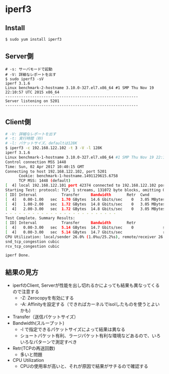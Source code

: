# iperf3

## Install
``` bash
$ sudo yum install iperf3
```

## Server側
```
# -s: サーバモードで起動
# -V: 詳細なレポートを出す
$ sudo iperf3 -sV
iperf 3.1.6
Linux benchmark-2-hostname 3.10.0-327.el7.x86_64 #1 SMP Thu Nov 19 22:10:57 UTC 2015 x86_64
-----------------------------------------------------------
Server listening on 5201
-----------------------------------------------------------
```


## Client側
``` bash
# -V: 詳細なレポートを出す
# -t: 実行時間（秒)
# -l: パケットサイズ、defaultは128K
$ iperf3 -c 192.168.122.102 -t 3 -V -l 128K
iperf 3.1.6
Linux benchmark-1-hostname 3.10.0-327.el7.x86_64 #1 SMP Thu Nov 19 22:10:57 UTC 2015 x86_64
Control connection MSS 1448
Time: Sun, 02 Apr 2017 10:40:15 GMT
Connecting to host 192.168.122.102, port 5201
      Cookie: benchmark-1-hostname.1491129615.6758
      TCP MSS: 1448 (default)
[  4] local 192.168.122.101 port 42374 connected to 192.168.122.102 port 5201
Starting Test: protocol: TCP, 1 streams, 131072 byte blocks, omitting 0 seconds, 3 second test
[ ID] Interval           Transfer     Bandwidth       Retr  Cwnd
[  4]   0.00-1.00   sec  1.70 GBytes  14.6 Gbits/sec    0   3.05 MBytes
[  4]   1.00-2.00   sec  1.72 GBytes  14.8 Gbits/sec    0   3.05 MBytes
[  4]   2.00-3.00   sec  1.72 GBytes  14.8 Gbits/sec    0   3.05 MBytes
- - - - - - - - - - - - - - - - - - - - - - - - -
Test Complete. Summary Results:
[ ID] Interval           Transfer     Bandwidth       Retr
[  4]   0.00-3.00   sec  5.14 GBytes  14.7 Gbits/sec    0             sender
[  4]   0.00-3.00   sec  5.14 GBytes  14.7 Gbits/sec                  receiver
CPU Utilization: local/sender 26.0% (1.0%u/25.2%s), remote/receiver 26.8% (4.5%u/22.5%s)
snd_tcp_congestion cubic
rcv_tcp_congestion cubic

iperf Done.
```

## 結果の見方
* iperfのClient, Serverが性能を出し切れるかによっても結果も異なってくるので注意する
    * -Z: Zerocopyを有効にする
    * -A: Affinityを設定する（できればカーネルでisolしたものを使うとよいかも)
* Transfer（送信パケットサイズ）
* Bandwidth(スループット)
    * -l で指定できるパケットサイズによって結果は異なる
    * ショートパケット有利、ラージパケット有利な環境などあるので、いろいろなパターンで測定すべき
* Retr(TCPの再送回数)
    * 多いと問題
* CPU Utilization
    * CPUの使用率が高いと、それが原因で結果がサチるので確認する
